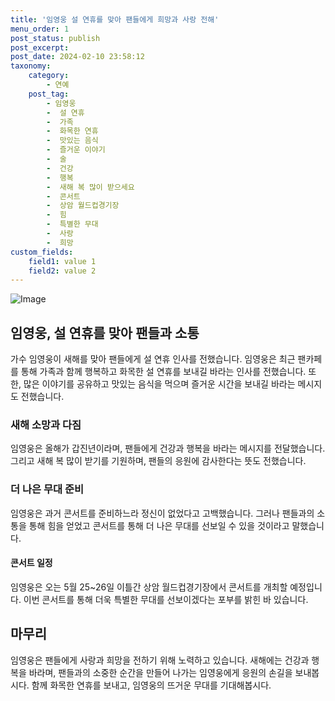 ```yaml
---
title: '임영웅 설 연휴를 맞아 팬들에게 희망과 사랑 전해'
menu_order: 1
post_status: publish
post_excerpt: 
post_date: 2024-02-10 23:58:12
taxonomy:
    category:
        - 연예
    post_tag:
        - 임영웅
        -  설 연휴
        -  가족
        -  화목한 연휴
        -  맛있는 음식
        -  즐거운 이야기
        -  술
        -  건강
        -  행복
        -  새해 복 많이 받으세요
        -  콘서트
        -  상암 월드컵경기장
        -  힘
        -  특별한 무대
        -  사랑
        -  희망
custom_fields:
    field1: value 1
    field2: value 2
---
```


![Image](https://ssl.pstatic.net/mimgnews/image/396/2024/02/10/0000667222_001_20240210143501362.jpg?type=w540)

## 임영웅, 설 연휴를 맞아 팬들과 소통
가수 임영웅이 새해를 맞아 팬들에게 설 연휴 인사를 전했습니다. 임영웅은 최근 팬카페를 통해 가족과 함께 행복하고 화목한 설 연휴를 보내길 바라는 인사를 전했습니다. 또한, 많은 이야기를 공유하고 맛있는 음식을 먹으며 즐거운 시간을 보내길 바라는 메시지도 전했습니다. 
### 새해 소망과 다짐
임영웅은 올해가 갑진년이라며, 팬들에게 건강과 행복을 바라는 메시지를 전달했습니다. 그리고 새해 복 많이 받기를 기원하며, 팬들의 응원에 감사한다는 뜻도 전했습니다. 
### 더 나은 무대 준비
임영웅은 과거 콘서트를 준비하느라 정신이 없었다고 고백했습니다. 그러나 팬들과의 소통을 통해 힘을 얻었고 콘서트를 통해 더 나은 무대를 선보일 수 있을 것이라고 말했습니다. 
#### 콘서트 일정
임영웅은 오는 5월 25~26일 이틀간 상암 월드컵경기장에서 콘서트를 개최할 예정입니다. 이번 콘서트를 통해 더욱 특별한 무대를 선보이겠다는 포부를 밝힌 바 있습니다.
## 마무리
임영웅은 팬들에게 사랑과 희망을 전하기 위해 노력하고 있습니다. 새해에는 건강과 행복을 바라며, 팬들과의 소중한 순간을 만들어 나가는 임영웅에게 응원의 손길을 보내봅시다. 함께 화목한 연휴를 보내고, 임영웅의 뜨거운 무대를 기대해봅시다.
